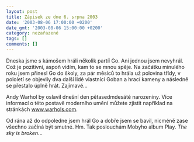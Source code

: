 ```yaml
---
layout: post
title: Zápisek ze dne 6. srpna 2003
date: '2003-08-06 17:00:00 +0200'
date_gmt: '2003-08-06 15:00:00 +0200'
category: nezařazené
tags: []
comments: []
---
```

<p>Dneska jsme s kámošem hráli několik partíí Go. Ani jednou jsem nevyhrál. Což je pozitivní, aspoň vidím,   kam to se mnou spěje. Na začátku minulého roku jsem přinesl Go do školy, za pár měsíců to hrála   už polovina třídy, v pololetí se objevily dva další lidé vlastnící Goban a hrací kameny a následně   se přestalo úplně hrát. Zajímavé...</p>
<p>Andy Warhol by oslavil dnešní den pětasedmdesáté narozeniny. Více informací o této postavě moderního umění můžete zjistit   například na stránkách <a href="http://www.warhols.com" target="_blank">www.warhols.com</a>.</p>
<p>Od rána až do odpoledne jsem hrál Go a dobře jsem se bavil, nicméně zase všechno začíná být smutné. Hm.   Tak poslouchám Mobyho album Play. <i title="tady býval odkaz na soubor 'the_sky.htm'">The sky is broken</i>...</p>
